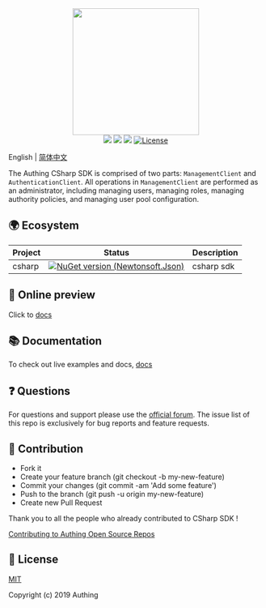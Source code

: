 <div align=center>
  <img width="250" src="https://files.authing.co/authing-console/authing-logo-new-20210924.svg" />
</div>
<div align="center">
  <a href="javascript:;"><img src="https://img.shields.io/badge/test-passing-brightgreen" /></a>
  <a href="https://forum.authing.cn/" target="_blank"><img src="https://img.shields.io/badge/chat-forum-blue" /></a>
  <a href="https://console.authing.cn/openapi/" target="_blank"><img src="https://img.shields.io/badge/docs-passing-brightgreen" /></a>
  <a href="javascript:;"><img src="https://img.shields.io/badge/License-MIT-success" alt="License"></a>
</div>

 English | [简体中文](./README-zh_CN.md)

The Authing CSharp SDK is comprised of two parts: `ManagementClient` and `AuthenticationClient`. All operations in `ManagementClient` are performed as an administrator, including managing users, managing roles, managing authority policies, and managing user pool configuration. 



## 🌍 Ecosystem

| Project | Status                                                       | Description |
| ------- | ------------------------------------------------------------ | ----------- |
| csharp  | [![NuGet version (Newtonsoft.Json)](https://img.shields.io/nuget/v/Authing.CSharp.SDK.svg?style=flat-square)](https://www.nuget.org/packages/Authing.CSharp.SDK/) | csharp sdk  |

## 👀 Online preview

Click to [docs](https://console.authing.cn/openapi/)

## 📚 Documentation

To check out live examples and docs, [docs](https://console.authing.cn/openapi/)

## ❓ Questions

For questions and support please use the [official forum](https://forum.authing.cn/). The issue list of this repo is exclusively for bug reports and feature requests.  

## 🤝 Contribution

- Fork it
- Create your feature branch (git checkout -b my-new-feature)
- Commit your changes (git commit -am 'Add some feature')
- Push to the branch (git push -u origin my-new-feature)
- Create new Pull Request

Thank you to all the people who already contributed to CSharp SDK !

[Contributing to Authing Open Source Repos](https://github.com/Authing/.github/blob/main/CONTRIBUTING.md#English)

## 🎁 License

[MIT](https://opensource.org/licenses/MIT)

Copyright (c) 2019 Authing
